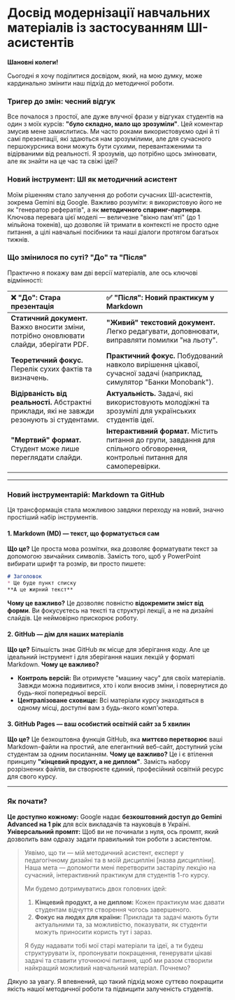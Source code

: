 # Досвід модернізації навчальних матеріалів із застосуванням ШІ-асистентів

**Шановні колеги!**

Сьогодні я хочу поділитися досвідом, який, на мою думку, може кардинально змінити наш підхід до методичної роботи.

### Тригер до змін: чесний відгук

Все почалося з простої, але дуже влучної фрази у відгуках студентів на один з моїх курсів: **"було складно, мало що зрозуміли"**. Цей коментар змусив мене замислитись. Ми часто роками використовуємо одні й ті самі презентації, які здаються нам зрозумілими, але для сучасного першокурсника вони можуть бути сухими, перевантаженими та відірваними від реальності. Я зрозумів, що потрібно щось змінювати, але як знайти на це час та свіжі ідеї?

### Новий інструмент: ШІ як методичний асистент

Моїм рішенням стало залучення до роботи сучасних ШІ-асистентів, зокрема Gemini від Google. Важливо розуміти: я використовую його не як "генератор рефератів", а як **методичного спаринг-партнера**. Ключова перевага цієї моделі — величезне "вікно пам'яті" (до 1 мільйона токенів), що дозволяє їй тримати в контексті не просто одне питання, а цілі навчальні посібники та наші діалоги протягом багатьох тижнів.

### Що змінилося по суті? "До" та "Після"

Практично я покажу вам дві версії матеріалів, але ось ключові відмінності:

| ❌ **"До": Стара презентація** | ✅ **"Після": Новий практикум у Markdown** |
| :--- | :--- |
| **Статичний документ.** Важко вносити зміни, потрібно оновлювати слайди, зберігати PDF. | **"Живий" текстовий документ.** Легко редагувати, доповнювати, виправляти помилки "на льоту". |
| **Теоретичний фокус.** Перелік сухих фактів та визначень. | **Практичний фокус.** Побудований навколо вирішення цікавої, сучасної задачі (наприклад, симулятор "Банки Monobank"). |
| **Відірваність від реальності.** Абстрактні приклади, які не завжди резонують зі студентами. | **Актуальність.** Задачі, які використовують молодіжні та зрозумілі для українських студентів ідеї. |
| **"Мертвий" формат.** Студент може лише переглядати слайди. | **Інтерактивний формат.** Містить питання до групи, завдання для спільного обговорення, контрольні питання для самоперевірки. |

---
### Новий інструментарій: Markdown та GitHub

Ця трансформація стала можливою завдяки переходу на новий, значно простіший набір інструментів.

#### 1. Markdown (MD) — текст, що форматується сам

**Що це?** Це проста мова розмітки, яка дозволяє форматувати текст за допомогою звичайних символів. Замість того, щоб у PowerPoint вибирати шрифт та розмір, ви просто пишете:
```markdown
# Заголовок
* Це буде пункт списку
**А це жирний текст**
````

**Чому це важливо?** Це дозволяє повністю **відокремити зміст від форми**. Ви фокусуєтесь на тексті та структурі лекції, а не на дизайні слайдів. Це неймовірно прискорює роботу.

#### 2\. GitHub — дім для наших матеріалів

**Що це?** Більшість знає GitHub як місце для зберігання коду. Але це ідеальний інструмент і для зберігання наших лекцій у форматі Markdown.
**Чому це важливо?**

  * **Контроль версій:** Ви отримуєте "машину часу" для своїх матеріалів. Завжди можна подивитися, хто і коли вносив зміни, і повернутися до будь-якої попередньої версії.
  * **Централізоване сховище:** Всі матеріали курсу знаходяться в одному місці, доступні вам з будь-якого комп'ютера.

#### 3\. GitHub Pages — ваш особистий освітній сайт за 5 хвилин

**Що це?** Це безкоштовна функція GitHub, яка **миттєво перетворює** ваші Markdown-файли на простий, але елегантний веб-сайт, доступний усім студентам за одним посиланням.
**Чому це важливо?** Це і є втілення принципу **"кінцевий продукт, а не диплом"**. Замість набору розрізнених файлів, ви створюєте єдиний, професійний освітній ресурс для свого курсу.

-----

### Як почати?

**Це доступно кожному:** Google надає **безкоштовний доступ до Gemini Advanced на 1 рік** для всіх викладачів та науковців в Україні.
**Універсальний промпт:** Щоб ви не починали з нуля, ось промпт, який дозволить вам одразу задати правильний тон роботи з асистентом.

> Уявімо, що ти — мій методичний асистент, експерт у педагогічному дизайні та в моїй дисципліні [назва дисципліни]. Наша мета — допомогти мені перетворити застарілу лекцію на сучасний, інтерактивний практикум для студентів 1-го курсу.
>
> Ми будемо дотримуватись двох головних ідей:
>
> 1.  **Кінцевий продукт, а не диплом:** Кожен практикум має давати студентам відчуття створення чогось завершеного.
> 2.  **Фокус на людях для країни:** Приклади та задачі мають бути актуальними та, за можливістю, показувати, як студенти можуть приносити користь тут і зараз.
>
> Я буду надавати тобі мої старі матеріали та ідеї, а ти будеш структурувати їх, пропонувати покращення, генерувати цікаві задачі та ставити уточнюючі питання, щоб ми разом створили найкращий можливий навчальний матеріал. Почнемо?

Дякую за увагу. Я впевнений, що такий підхід може суттєво покращити якість нашої методичної роботи та підвищити залученість студентів.